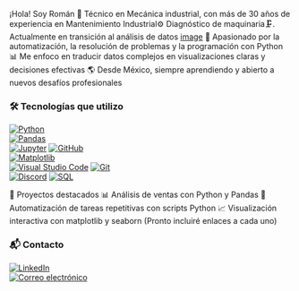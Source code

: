 ¡Hola! Soy Román
🔧 Técnico en Mecánica industrial, con más de 30 años de experiencia en Mantenimiento Industrial⚙️
Diagnóstico de maquinaria🗜️.
Actualmente en transición al análisis de datos
[image](https://github.com/user-attachments/assets/4efd9b6c-e1c8-4820-9fbd-5ccb00fc1f4b)
🧠 Apasionado por la automatización, la resolución de problemas y la programación con Python
📊 Me enfoco en traducir datos complejos en visualizaciones claras y decisiones efectivas
🌎 Desde México, siempre aprendiendo y abierto a nuevos desafíos profesionales

### 🛠️ Tecnologías que utilizo  

[![Python](https://img.shields.io/badge/Python-3776AB?style=for-the-badge&logo=python&logoColor=white)](https://www.python.org/)  
[![Pandas](https://img.shields.io/badge/Pandas-150458?style=for-the-badge&logo=pandas&logoColor=white)](https://pandas.pydata.org/)  
[![Jupyter](https://img.shields.io/badge/Jupyter-F37626?style=for-the-badge&logo=jupyter&logoColor=white)](https://jupyter.org/)
[![GitHub](https://img.shields.io/badge/GitHub-181717?style=for-the-badge&logo=github&logoColor=white)](https://github.com/)  
[![Matplotlib](https://img.shields.io/badge/Matplotlib-11557C?style=for-the-badge&logo=plotly&logoColor=white)](https://matplotlib.org/)  
[![Visual Studio Code](https://img.shields.io/badge/VS_Code-007ACC?style=for-the-badge&logo=visual-studio-code&logoColor=white)](https://code.visualstudio.com/)
[![Git](https://img.shields.io/badge/Git-F05032?style=for-the-badge&logo=git&logoColor=white)](https://git-scm.com/)  
[![Discord](https://img.shields.io/badge/Discord-5865F2?style=for-the-badge&logo=discord&logoColor=white)](https://discord.com/)
[![SQL](https://img.shields.io/badge/SQL-4479A1?style=for-the-badge&logo=postgresql&logoColor=white)](https://www.postgresql.org/)

🚀 Proyectos destacados
📊 Análisis de ventas con Python y Pandas
🤖 Automatización de tareas repetitivas con scripts Python
📈 Visualización interactiva con matplotlib y seaborn
(Pronto incluiré enlaces a cada uno)

### 📬 Contacto

[![LinkedIn](https://img.shields.io/badge/LinkedIn-0A66C2?style=for-the-badge&logo=linkedin&logoColor=white)](www.linkedin.com/in/roman-garay-pérez-202b09139)  
[![Correo electrónico](https://img.shields.io/badge/Correo%20electr%C3%B3nico-D14836?style=for-the-badge&logo=gmail&logoColor=white)](mailto:tu-garay2772gmail.com)
